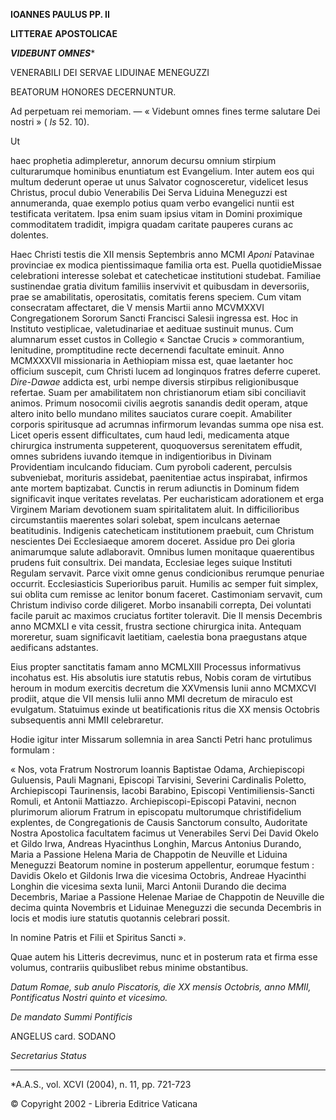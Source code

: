 **IOANNES PAULUS PP. II**

**LITTERAE** **APOSTOLICAE**

***VIDEBUNT OMNES****

VENERABILI DEI SERVAE LIDUINAE MENEGUZZI

BEATORUM HONORES DECERNUNTUR.

Ad perpetuam rei memoriam. — « Videbunt omnes fines terme salutare Dei nostri » ( *Is* 52. 10).

Ut

haec prophetia adimpleretur, annorum decursu omnium stirpium culturarumque hominibus enuntiatum est Evangelium. Inter autem eos qui multum dederunt operae ut unus Salvator cognosceretur, videlicet Iesus Christus, procul dubio Venerabilis Dei Serva Liduina Meneguzzi est annumeranda, quae exemplo potius quam verbo evangelici nuntii est testificata veritatem. Ipsa enim suam ipsius vitam in Domini proximique commoditatem tradidit, impigra quadam caritate pauperes curans ac dolentes.

Haec Christi testis die XII mensis Septembris anno MCMI *Aponi* Patavinae provinciae ex modica pientissimaque familia orta est. Puella quotidieMissae celebrationi interesse solebat et catecheticae institutioni studebat. Familiae sustinendae gratia divitum familiis inservivit et quibusdam in deversoriis, prae se amabilitatis, operositatis, comitatis ferens speciem. Cum vitam consecratam affectaret, die V mensis Martii anno MCVMXXVI Congregationem Sororum Sancti Francisci Salesii ingressa est. Hoc in Instituto vestiplicae, valetudinariae et aedituae sustinuit munus. Cum alumnarum esset custos in Collegio « Sanctae Crucis » commorantium, lenitudine, promptitudine recte decernendi facultate eminuit. Anno MCMXXXVII missionaria in Aethiopiam missa est, quae laetanter hoc officium suscepit, cum Christi lucem ad longinquos fratres deferre cuperet. *Dire-Dawae* addicta est, urbi nempe diversis stirpibus religionibusque refertae. Suam per amabilitatem non christianorum etiam sibi conciliavit animos. Primum nosocomii civilis aegrotis sanandis dedit operam, atque altero inito bello mundano milites sauciatos curare coepit. Amabiliter corporis spiritusque ad acrumnas infirmorum levandas summa ope nisa est. Licet operis essent difficultates, cum haud ledi, medicamenta atque chirurgica instrumenta suppeterent, quoquoversus serenitatem effudit, omnes subridens iuvando itemque in indigentioribus in Divinam Providentiam inculcando fiduciam. Cum pyroboli caderent, perculsis subveniebat, morituris assidebat, paenitentiae actus inspirabat, infirmos ante mortem baptizabat. Cunctis in rerum adiunctis in Dominum fidem significavit inque veritates revelatas. Per eucharisticam adorationem et erga Virginem Mariam devotionem suam spiritalitatem aluit. In difficilioribus circumstantiis maerentes solari solebat, spem inculcans aeternae beatitudinis. Indigenis catecheticam institutionem praebuit, cum Christum nescientes Dei Ecclesiaeque amorem doceret. Assidue pro Dei gloria animarumque salute adlaboravit. Omnibus lumen monitaque quaerentibus prudens fuit consultrix. Dei mandata, Ecclesiae leges suique Instituti Regulam servavit. Parce vixit omne genus condicionibus rerumque penuriae occurrit. Ecclesiasticis Superioribus paruit. Humilis ac semper fuit simplex, sui oblita cum remisse ac lenitor bonum faceret. Castimoniam servavit, cum Christum indiviso corde diligeret. Morbo insanabili correpta, Dei voluntati facile paruit ac maximos cruciatus fortiter toleravit. Die II mensis Decembris anno MCMXLI e vita cessit, frustra sectione chirurgica inita. Antequam moreretur, suam significavit laetitiam, caelestia bona praegustans atque aedificans adstantes.

Eius propter sanctitatis famam anno MCMLXIII Processus informativus incohatus est. His absolutis iure statutis rebus, Nobis coram de virtutibus heroum in modum exercitis decretum die XXVmensis Iunii anno MCMXCVI prodiit, atque die VII mensis Iulii anno MMI decretum de miraculo est evulgatum. Statuimus exinde ut beatificationis ritus die XX mensis Octobris subsequentis anni MMII celebraretur.

Hodie igitur inter Missarum sollemnia in area Sancti Petri hanc protulimus formulam :

« Nos, vota Fratrum Nostrorum Ioannis Baptistae Odama, Archiepiscopi Guluensis, Pauli Magnani, Episcopi Tarvisini, Severini Cardinalis Poletto, Archiepiscopi Taurinensis, Iacobi Barabino, Episcopi Ventimiliensis-Sancti Romuli, et Antonii Mattiazzo. Archiepiscopi-Episcopi Patavini, necnon plurimorum aliorum Fratrum in episcopatu multorumque christifidelium explentes, de Congregationis de Causis Sanctorum consulto, Audoritate Nostra Apostolica facultatem facimus ut Venerabiles Servi Dei David Okelo et Gildo Irwa, Andreas Hyacinthus Longhin, Marcus Antonius Durando, Maria a Passione Helena Maria de Chappotin de Neuville et Liduina Meneguzzi Beatorum nomine in posterum appellentur, eorumque festum : Davidis Okelo et Gildonis Irwa die vicesima Octobris, Andreae Hyacinthi Longhin die vicesima sexta Iunii, Marci Antonii Durando die decima Decembris, Mariae a Passione Helenae Mariae de Chappotin de Neuville die decima quinta Novembris et Liduinae Meneguzzi die secunda Decembris in locis et modis iure statutis quotannis celebrari possit.

In nomine Patris et Filii et Spiritus Sancti ».

Quae autem his Litteris decrevimus, nunc et in posterum rata et firma esse volumus, contrariis quibuslibet rebus minime obstantibus.

*Datum Romae, sub anulo Piscatoris, die XX mensis Octobris, anno MMII, Pontificatus Nostri quinto et vicesimo.*

*De mandato Summi Pontificis*

ANGELUS card. SODANO

*Secretarius Status*

* * *

*A.A.S., vol. XCVI (2004), n. 11, pp. 721-723

© Copyright 2002 - Libreria Editrice Vaticana